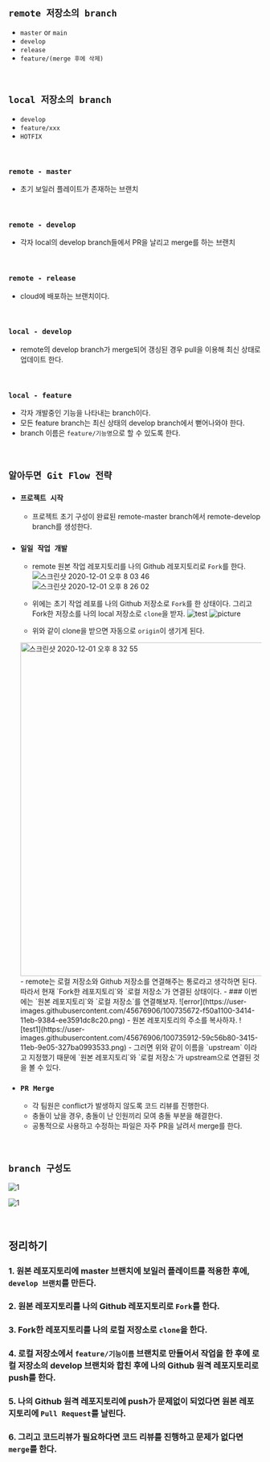 ## `remote 저장소의 branch`

- `master` or `main`
- `develop`
- `release`
- `feature/(merge 후에 삭제)`

<br>

## `local 저장소의 branch`

- `develop`
- `feature/xxx`
- `HOTFIX`

<br>

### `remote - master`

- 초기 보일러 플레이트가 존재하는 브랜치

<br>

### `remote - develop`

- 각자 local의 develop branch들에서 PR을 날리고 merge를 하는 브랜치

<br>

### `remote - release`

- cloud에 배포하는 브랜치이다.

<br>

### `local - develop`

- remote의 develop branch가 merge되어 갱싱된 경우 pull을 이용해 최신 상태로 업데이트 한다.

<br>

### `local - feature`

- 각자 개발중인 기능을 나타내는 branch이다.
- 모든 feature branch는 최신 상태의 develop branch에서 뻗어나와야 한다.
- branch 이름은 `feature/기능명`으로 할 수 있도록 한다.

<br>

## `알아두면 Git Flow 전략`

- ### `프로젝트 시작`
    - 프로젝트 초기 구성이 완료된 remote-master branch에서 remote-develop branch를 생성한다.
    
- ### `일일 작업 개발`
    - remote 원본 작업 레포지토리를 나의 Github 레포지토리로 `Fork`를 한다.
    ![스크린샷 2020-12-01 오후 8 03 46](https://user-images.githubusercontent.com/45676906/100734656-57621200-3413-11eb-9164-d9788fa85efc.png)
    ![스크린샷 2020-12-01 오후 8 26 02](https://user-images.githubusercontent.com/45676906/100734743-782a6780-3413-11eb-9b2a-d7ee17dde077.png)
    - 위에는 초기 작업 레포를 나의 Github 저장소로 `Fork`를 한 상태이다. 그리고 Fork한 저장소를 나의 local 저장소로 `clone`을 받자.
    ![test](https://user-images.githubusercontent.com/45676906/100734950-c9d2f200-3413-11eb-9346-7050d421c2b6.png)
    ![picture](https://user-images.githubusercontent.com/45676906/100735082-f71fa000-3413-11eb-91e2-72f3b8cd06c7.png)
    
    - 위와 같이 clone을 받으면 자동으로 `origin`이 생기게 된다.
    <img width="663" alt="스크린샷 2020-12-01 오후 8 32 55" src="https://user-images.githubusercontent.com/45676906/100735417-83ca5e00-3414-11eb-99a8-23cd25cd0c07.png">
    - remote는 로컬 저장소와 Github 저장소를 연결해주는 통로라고 생각하면 된다. 따라서 현재 `Fork한 레포지토리`와 `로컬 저장소`가 연결된 상태이다.
    - ### 이번에는 `원본 레포지토리`와 `로컬 저장소`를 연결해보자.
        ![error](https://user-images.githubusercontent.com/45676906/100735672-f50a1100-3414-11eb-9384-ee3591dc8c20.png)
        - 원본 레포지토리의 주소를 복사하자.
        ![test1](https://user-images.githubusercontent.com/45676906/100735912-59c56b80-3415-11eb-9e05-327ba0993533.png)
        - 그러면 위와 같이 이름을 `upstream` 이라고 지정했기 때문에 `원본 레포지토리`와 `로컬 저장소`가 upstream으로 연결된 것을 볼 수 있다.
        
- ### `PR Merge`
    - 각 팀원은 conflict가 발생하지 않도록 코드 리뷰를 진행한다. 
    - 충돌이 났을 경우, 충돌이 난 인원끼리 모여 충돌 부분을 해결한다. 
    - 공통적으로 사용하고 수정하는 파일은 자주 PR을 날려서 merge를 한다.

<br>

## `branch 구성도`

![1](https://user-images.githubusercontent.com/45676906/100736279-dc4e2b00-3415-11eb-8f0c-ae577216890a.png)

![1](https://user-images.githubusercontent.com/45676906/100736347-ef60fb00-3415-11eb-8da6-20a27d255479.png)

<br>

## 정리하기

### 1. 원본 레포지토리에 master 브랜치에 보일러 플레이트를 적용한 후에, `develop 브랜치`를 만든다. 
### 2. 원본 레포지토리를 나의 Github 레포지토리로 `Fork`를 한다. 
### 3. Fork한 레포지토리를 나의 로컬 저장소로 `clone`을 한다. 
### 4. 로컬 저장소에서 `feature/기능이름` 브랜치로 만들어서 작업을 한 후에 로컬 저장소의 develop 브랜치와 합친 후에 나의 Github 원격 레포지토리로 push를 한다.
### 5. 나의 Github 원격 레포지토리에 push가 문제없이 되었다면 원본 레포지토리에 `Pull Request`를 날린다.
### 6. 그리고 코드리뷰가 필요하다면 코드 리뷰를 진행하고 문제가 없다면 `merge`를 한다. 
    
    





